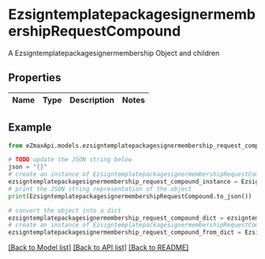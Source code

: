 # EzsigntemplatepackagesignermembershipRequestCompound

A Ezsigntemplatepackagesignermembership Object and children

## Properties

Name | Type | Description | Notes
------------ | ------------- | ------------- | -------------

## Example

```python
from eZmaxApi.models.ezsigntemplatepackagesignermembership_request_compound import EzsigntemplatepackagesignermembershipRequestCompound

# TODO update the JSON string below
json = "{}"
# create an instance of EzsigntemplatepackagesignermembershipRequestCompound from a JSON string
ezsigntemplatepackagesignermembership_request_compound_instance = EzsigntemplatepackagesignermembershipRequestCompound.from_json(json)
# print the JSON string representation of the object
print(EzsigntemplatepackagesignermembershipRequestCompound.to_json())

# convert the object into a dict
ezsigntemplatepackagesignermembership_request_compound_dict = ezsigntemplatepackagesignermembership_request_compound_instance.to_dict()
# create an instance of EzsigntemplatepackagesignermembershipRequestCompound from a dict
ezsigntemplatepackagesignermembership_request_compound_from_dict = EzsigntemplatepackagesignermembershipRequestCompound.from_dict(ezsigntemplatepackagesignermembership_request_compound_dict)
```
[[Back to Model list]](../README.md#documentation-for-models) [[Back to API list]](../README.md#documentation-for-api-endpoints) [[Back to README]](../README.md)


